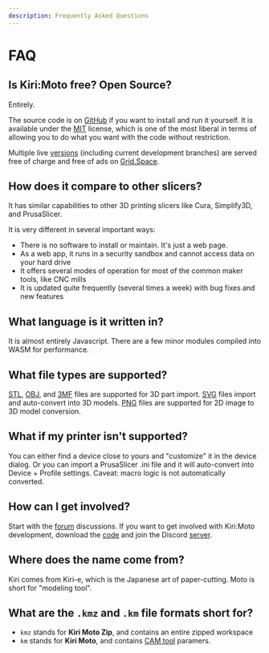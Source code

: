 ```yaml
---
description: Frequently Asked Questions
---
```


# FAQ

## Is Kiri:Moto free? Open Source?

Entirely.

The source code is on [GitHub](https://github.com/GridSpace/grid-apps) if you want to install and run it yourself. It is available under the [MIT](https://en.wikipedia.org/wiki/MIT\_License) license, which is one of the most liberal in terms of allowing you to do what you want with the code without restriction.

Multiple live [versions](https://grid.space/choose) (including current development branches) are served free of charge and free of ads on [Grid.Space](https://grid.space/kiri/).

## How does it compare to other slicers?

It has similar capabilities to other 3D printing slicers like Cura, Simplify3D, and PrusaSlicer.

It is very different in several important ways:

* There is no software to install or maintain. It's just a web page.
* As a web app, it runs in a security sandbox and cannot access data on your hard drive
* It offers several modes of operation for most of the common maker tools, like CNC mills
* It is updated quite frequently (several times a week) with bug fixes and new features

## What language is it written in?

It is almost entirely Javascript. There are a few minor modules compiled into WASM for performance.

## What file types are supported?

[STL](https://en.wikipedia.org/wiki/STL\_\(file\_format\)), [OBJ](https://en.wikipedia.org/wiki/Wavefront\_.obj\_file), and [3MF](https://github.com/3MFConsortium/spec\_core/blob/master/3MF%20Core%20Specification.md) files are supported for 3D part import. [SVG](https://en.wikipedia.org/wiki/Scalable\_Vector\_Graphics) files import and auto-convert into 3D models. [PNG](https://en.wikipedia.org/wiki/Portable\_Network\_Graphics) files are supported for 2D image to 3D model conversion.

## What if my printer isn't supported?

You can either find a device close to yours and "customize" it in the device dialog. Or you can import a PrusaSlicer .ini file and it will auto-convert into Device + Profile settings. Caveat: macro logic is not automatically converted.

## How can I get involved?

Start with the [forum](https://forum.grid.space/) discussions. If you want to get involved with Kiri:Moto development, download the [code](https://github.com/GridSpace/grid-apps) and join the Discord [server](https://discord.com/invite/suyCCgr).

## Where does the name come from?

Kiri comes from Kiri-e, which is the Japanese art of paper-cutting. Moto is short for "modeling tool".

## What are the `.kmz` and `.km` file formats short for?

- `kmz` stands for **Kiri Moto Zip**, and contains an entire zipped workspace
- `km` stands for **Kiri Moto**, and contains [CAM tool](/CAM/tools) paramers.

